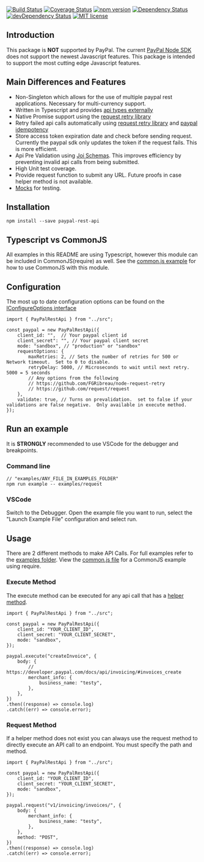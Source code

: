 [![Build Status](https://travis-ci.org/trainerbill/paypal-rest-api.svg?branch=master)](https://travis-ci.org/trainerbill/paypal-rest-api)
[![Coverage Status](https://coveralls.io/repos/github/trainerbill/paypal-rest-api/badge.svg?branch=master)](https://coveralls.io/github/trainerbill/paypal-rest-api?branch=master)
[![npm version](https://badge.fury.io/js/paypal-rest-api.svg)](https://badge.fury.io/js/paypal-rest-api)
[![Dependency Status](https://david-dm.org/trainerbill/paypal-rest-api.svg)](https://david-dm.org/trainerbill/paypal-rest-api)
[![devDependency Status](https://david-dm.org/trainerbill/paypal-rest-api/dev-status.svg)](https://david-dm.org/trainerbill/paypal-rest-api#info=devDependencies)
[![MIT license](http://img.shields.io/badge/license-MIT-brightgreen.svg)](http://opensource.org/licenses/MIT)

## Introduction

This package is **NOT** supported by PayPal.  The current [PayPal Node SDK](https://github.com/paypal/PayPal-node-SDK) does not support the newest Javascript features.  This package is intended to support the most cutting edge Javascript features.

## Main Differences and Features

- Non-Singleton which allows for the use of multiple paypal rest applications.  Necessary for multi-currency support.
- Written in Typescript and provides [api types externally](https://github.com/trainerbill/paypal-rest-api/tree/master/src/apitypes)
- Native Promise support using the [request retry library](https://github.com/FGRibreau/node-request-retry)
- Retry failed api calls automatically using [request retry library](https://github.com/FGRibreau/node-request-retry) and [paypal idempotency](https://developer.paypal.com/docs/integration/direct/express-checkout/integration-jsv4/best-practices/#process)
- Store access token expiration date and check before sending request.  Currently the paypal sdk only updates the token if the request fails.  This is more efficient.
- Api Pre Validation using [Joi Schemas](https://github.com/trainerbill/paypal-rest-api/tree/master/src/joi).  This improves efficiency by preventing invalid api calls from being submitted.
- High Unit test coverage.
- Provide request function to submit any URL.  Future proofs in case helper method is not available.
- [Mocks](https://github.com/trainerbill/paypal-rest-api/tree/master/src/mocks) for testing.

## Installation
```
npm install --save paypal-rest-api
```

## Typescript vs CommonJS
All examples in this README are using Typescript, however this module can be included in CommonJS(require) as well.  See the [common.js example](https://github.com/trainerbill/paypal-rest-api/blob/master/examples/common.js) for how to use CommonJS with this module.

## Configuration
The most up to date configuration options can be found on the [IConfigureOptions interface](https://github.com/trainerbill/paypal-rest-api/blob/master/src/api.ts)
```
import { PayPalRestApi } from "../src";

const paypal = new PayPalRestApi({
    client_id: "",  // Your paypal client id
    client_secret": "", // Your paypal client secret
    mode: "sandbox", // "production" or "sandbox"
    requestOptions: {
        maxRetries: 2, // Sets the number of retries for 500 or Network timeout.  Set to 0 to disable.
        retryDelay: 5000, // Microseconds to wait until next retry.  5000 = 5 seconds
        // Any options from the following
        // https://github.com/FGRibreau/node-request-retry
        // https://github.com/request/request
    },
    validate: true, // Turns on prevalidation.  set to false if your validations are false negative.  Only available in execute method.
});
```

## Run an example
It is **STRONGLY** recommended to use VSCode for the debugger and breakpoints.

### Command line
```
// "examples/ANY_FILE_IN_EXAMPLES_FOLDER"
npm run example -- examples/request
```

### VSCode
Switch to the Debugger.  Open the example file you want to run, select the "Launch Example File" configuration and select run.

## Usage
There are 2 different methods to make API Calls. For full examples refer to the [examples folder](https://github.com/trainerbill/paypal-rest-api/tree/master/examples).  View the [common.js file](https://github.com/trainerbill/paypal-rest-api/tree/master/examples/common.js) for a CommonJS example using require.

### Execute Method
The execute method can be executed for any api call that has a [helper method](https://github.com/trainerbill/paypal-rest-api/tree/master/examples/src/helpers.ts).
```
import { PayPalRestApi } from "../src";

const paypal = new PayPalRestApi({
    client_id: "YOUR_CLIENT_ID",
    client_secret: "YOUR_CLIENT_SECRET",
    mode: "sandbox",
});

paypal.execute("createInvoice", {
    body: {
        // https://developer.paypal.com/docs/api/invoicing/#invoices_create
        merchant_info: {
            business_name: "testy",
        },
    },
})
.then((response) => console.log)
.catch((err) => console.error);
```

### Request Method 
If a helper method does not exist you can always use the request method to directly execute an API call to an endpoint.  You must specify the path and method.

```
import { PayPalRestApi } from "../src";

const paypal = new PayPalRestApi({
    client_id: "YOUR_CLIENT_ID",
    client_secret: "YOUR_CLIENT_SECRET",
    mode: "sandbox",
});

paypal.request("v1/invoicing/invoices/", {
    body: {
        merchant_info: {
            business_name: "testy",
        },
    },
    method: "POST",
})
.then((response) => console.log)
.catch((err) => console.error);
```